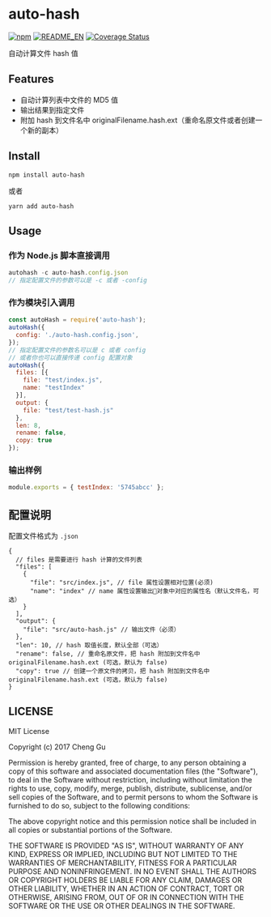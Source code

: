 # auto-hash

[![npm](https://img.shields.io/npm/v/auto-hash.svg?style=flat-square)](https://www.npmjs.com/package/auto-hash)
[![README_EN](https://img.shields.io/badge/README-EN-blue.svg)](README.md)
[![Coverage Status](https://coveralls.io/repos/github/gucheen/auto-hash/badge.svg?branch=master)](https://coveralls.io/github/gucheen/auto-hash?branch=master)

自动计算文件 hash 值

## Features

- 自动计算列表中文件的 MD5 值
- 输出结果到指定文件
- 附加 hash 到文件名中 originalFilename.hash.ext（重命名原文件或者创建一个新的副本）

## Install

```
npm install auto-hash
```
或者
```
yarn add auto-hash
```

## Usage

### 作为 Node.js 脚本直接调用

```js
autohash -c auto-hash.config.json
// 指定配置文件的参数可以是 -c 或者 -config
```

### 作为模块引入调用

```js
const autoHash = require('auto-hash');
autoHash({
  config: './auto-hash.config.json',
});
// 指定配置文件的参数名可以是 c 或者 config
// 或者你也可以直接传递 config 配置对象
autoHash({
  files: [{
    file: "test/index.js",
    name: "testIndex"
  }],
  output: {
    file: "test/test-hash.js"
  },
  len: 8,
  rename: false,
  copy: true
});
```

### 输出样例

```js
module.exports = { testIndex: '5745abcc' };
```

## 配置说明

配置文件格式为 `.json`

```
{
  // files 是需要进行 hash 计算的文件列表
  "files": [
    {
      "file": "src/index.js", // file 属性设置相对位置(必须)
      "name": "index" // name 属性设置输出对象中对应的属性名（默认文件名，可选）
    }
  ],
  "output": {
    "file": "src/auto-hash.js" // 输出文件（必须）
  },
  "len": 10, // hash 取值长度，默认全部（可选）
  "rename": false, // 重命名原文件，把 hash 附加到文件名中 originalFilename.hash.ext (可选，默认为 false)
  "copy": true // 创建一个原文件的拷贝，把 hash 附加到文件名中 originalFilename.hash.ext (可选，默认为 false)
}
```

## LICENSE

MIT License

Copyright (c) 2017 Cheng Gu

Permission is hereby granted, free of charge, to any person obtaining a copy
of this software and associated documentation files (the "Software"), to deal
in the Software without restriction, including without limitation the rights
to use, copy, modify, merge, publish, distribute, sublicense, and/or sell
copies of the Software, and to permit persons to whom the Software is
furnished to do so, subject to the following conditions:

The above copyright notice and this permission notice shall be included in all
copies or substantial portions of the Software.

THE SOFTWARE IS PROVIDED "AS IS", WITHOUT WARRANTY OF ANY KIND, EXPRESS OR
IMPLIED, INCLUDING BUT NOT LIMITED TO THE WARRANTIES OF MERCHANTABILITY,
FITNESS FOR A PARTICULAR PURPOSE AND NONINFRINGEMENT. IN NO EVENT SHALL THE
AUTHORS OR COPYRIGHT HOLDERS BE LIABLE FOR ANY CLAIM, DAMAGES OR OTHER
LIABILITY, WHETHER IN AN ACTION OF CONTRACT, TORT OR OTHERWISE, ARISING FROM,
OUT OF OR IN CONNECTION WITH THE SOFTWARE OR THE USE OR OTHER DEALINGS IN THE
SOFTWARE.

